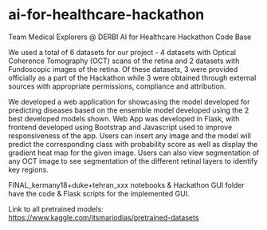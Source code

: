 # ai-for-healthcare-hackathon
Team Medical Explorers @ DERBI AI for Healthcare Hackathon Code Base

We used a total of 6 datasets for our project - 4 datasets with Optical Coherence Tomography (OCT) scans of the retina and 2 datasets with Fundoscopic images of the retina. Of these datasets, 3 were provided officially as a part of the Hackathon while 3 were obtained through external sources with appropriate permissions, compliance and attribution.

We developed a web application for showcasing the model developed for predicting diseases based on the ensemble model developed using the 2 best developed models shown. Web App was developed in Flask, with frontend developed using Bootstrap and Javascript used to improve responsiveness of the app. Users can insert any image and the model will predict the corresponding class with probability score as well as display the gradient heat map for the given image. Users can also view segmentation of any OCT image to see segmentation of the different retinal layers to identify key regions.

FINAL_kermany18+duke+tehran_xxx notebooks & Hackathon GUI folder have the code & Flask scripts for the implemented GUI.

Link to all pretrained models: https://www.kaggle.com/itsmariodias/pretrained-datasets
